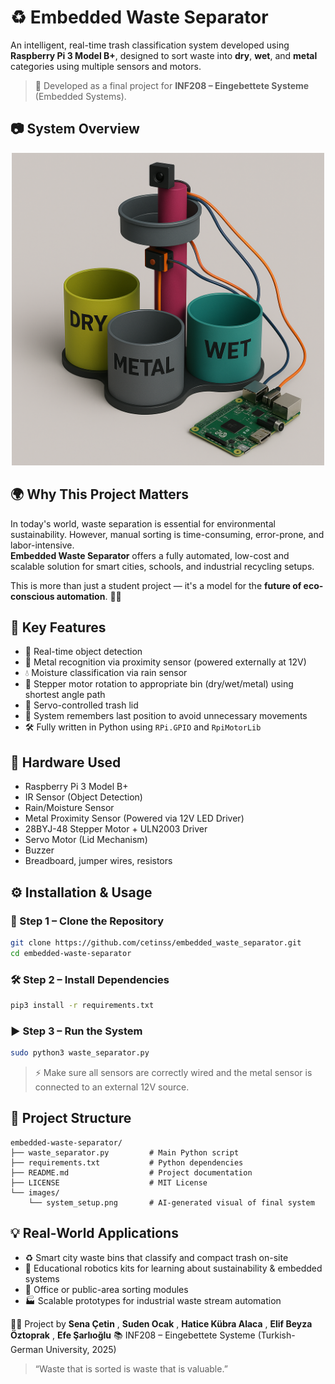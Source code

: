 # ♻️ Embedded Waste Separator
An intelligent, real-time trash classification system developed using **Raspberry Pi 3 Model B+**, designed to sort waste into **dry**, **wet**, and **metal** categories using multiple sensors and motors.

> 🚀 Developed as a final project for **INF208 – Eingebettete Systeme** (Embedded Systems).

## 📷 System Overview

<p align="center">
  <img src="images/system_setup.png" width="500"/>
</p>

## 🌍 Why This Project Matters
In today's world, waste separation is essential for environmental sustainability. However, manual sorting is time-consuming, error-prone, and labor-intensive.  
**Embedded Waste Separator** offers a fully automated, low-cost and scalable solution for smart cities, schools, and industrial recycling setups.

This is more than just a student project — it's a model for the **future of eco-conscious automation**. 🌱🌐

## 🧩 Key Features
- 🚦 Real-time object detection  
- 🧲 Metal recognition via proximity sensor (powered externally at 12V)  
- 💧 Moisture classification via rain sensor  
- 🔁 Stepper motor rotation to appropriate bin (dry/wet/metal) using shortest angle path  
- 🤖 Servo-controlled trash lid  
- 🧠 System remembers last position to avoid unnecessary movements  
- 🛠️ Fully written in Python using `RPi.GPIO` and `RpiMotorLib`

## 🔧 Hardware Used
- Raspberry Pi 3 Model B+  
- IR Sensor (Object Detection)  
- Rain/Moisture Sensor  
- Metal Proximity Sensor (Powered via 12V LED Driver)  
- 28BYJ-48 Stepper Motor + ULN2003 Driver  
- Servo Motor (Lid Mechanism)  
- Buzzer  
- Breadboard, jumper wires, resistors  

## ⚙️ Installation & Usage
### 🔽 Step 1 – Clone the Repository
```bash
git clone https://github.com/cetinss/embedded_waste_separator.git
cd embedded-waste-separator
```
### 🛠️ Step 2 – Install Dependencies
```bash
pip3 install -r requirements.txt
```
### ▶️ Step 3 – Run the System
```bash
sudo python3 waste_separator.py
```
> ⚡ Make sure all sensors are correctly wired and the metal sensor is connected to an external 12V source.

## 📂 Project Structure
```
embedded-waste-separator/
├── waste_separator.py         # Main Python script
├── requirements.txt           # Python dependencies
├── README.md                  # Project documentation
├── LICENSE                    # MIT License
└── images/
    └── system_setup.png       # AI-generated visual of final system
```

## 💡 Real-World Applications
- ♻️ Smart city waste bins that classify and compact trash on-site  
- 🏫 Educational robotics kits for learning about sustainability & embedded systems  
- 🏢 Office or public-area sorting modules  
- 🏭 Scalable prototypes for industrial waste stream automation


👩‍💻 Project by **Sena Çetin** , **Suden Ocak** , **Hatice Kübra Alaca** , **Elif Beyza Öztoprak** , **Efe Şarlıoğlu**
📚 INF208 – Eingebettete Systeme (Turkish-German University, 2025)

> “Waste that is sorted is waste that is valuable.”

